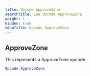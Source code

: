 ```yaml
---
title: Opcode ApproveZone
searchTitle: Lua Opcode ApproveZone
weight: 1
hidden: true
menuTitle: Opcode ApproveZone
---
```

## ApproveZone

This represents a ApproveZone opcode
```lua
Opcode.ApproveZone
```